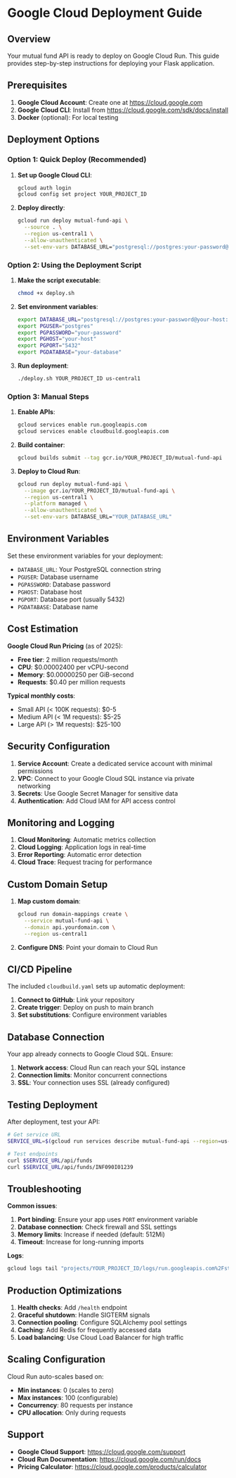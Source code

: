 # Google Cloud Deployment Guide

## Overview
Your mutual fund API is ready to deploy on Google Cloud Run. This guide provides step-by-step instructions for deploying your Flask application.

## Prerequisites

1. **Google Cloud Account**: Create one at https://cloud.google.com
2. **Google Cloud CLI**: Install from https://cloud.google.com/sdk/docs/install
3. **Docker** (optional): For local testing

## Deployment Options

### Option 1: Quick Deploy (Recommended)

1. **Set up Google Cloud CLI**:
   ```bash
   gcloud auth login
   gcloud config set project YOUR_PROJECT_ID
   ```

2. **Deploy directly**:
   ```bash
   gcloud run deploy mutual-fund-api \
     --source . \
     --region us-central1 \
     --allow-unauthenticated \
     --set-env-vars DATABASE_URL="postgresql://postgres:your-password@your-host:5432/your-database"
   ```

### Option 2: Using the Deployment Script

1. **Make the script executable**:
   ```bash
   chmod +x deploy.sh
   ```

2. **Set environment variables**:
   ```bash
   export DATABASE_URL="postgresql://postgres:your-password@your-host:5432/your-database"
   export PGUSER="postgres"
   export PGPASSWORD="your-password"
   export PGHOST="your-host"
   export PGPORT="5432"
   export PGDATABASE="your-database"
   ```

3. **Run deployment**:
   ```bash
   ./deploy.sh YOUR_PROJECT_ID us-central1
   ```

### Option 3: Manual Steps

1. **Enable APIs**:
   ```bash
   gcloud services enable run.googleapis.com
   gcloud services enable cloudbuild.googleapis.com
   ```

2. **Build container**:
   ```bash
   gcloud builds submit --tag gcr.io/YOUR_PROJECT_ID/mutual-fund-api
   ```

3. **Deploy to Cloud Run**:
   ```bash
   gcloud run deploy mutual-fund-api \
     --image gcr.io/YOUR_PROJECT_ID/mutual-fund-api \
     --region us-central1 \
     --platform managed \
     --allow-unauthenticated \
     --set-env-vars DATABASE_URL="YOUR_DATABASE_URL"
   ```

## Environment Variables

Set these environment variables for your deployment:

- `DATABASE_URL`: Your PostgreSQL connection string
- `PGUSER`: Database username
- `PGPASSWORD`: Database password
- `PGHOST`: Database host
- `PGPORT`: Database port (usually 5432)
- `PGDATABASE`: Database name

## Cost Estimation

**Google Cloud Run Pricing** (as of 2025):
- **Free tier**: 2 million requests/month
- **CPU**: $0.00002400 per vCPU-second
- **Memory**: $0.00000250 per GiB-second
- **Requests**: $0.40 per million requests

**Typical monthly costs**:
- Small API (< 100K requests): $0-5
- Medium API (< 1M requests): $5-25
- Large API (> 1M requests): $25-100

## Security Configuration

1. **Service Account**: Create a dedicated service account with minimal permissions
2. **VPC**: Connect to your Google Cloud SQL instance via private networking
3. **Secrets**: Use Google Secret Manager for sensitive data
4. **Authentication**: Add Cloud IAM for API access control

## Monitoring and Logging

1. **Cloud Monitoring**: Automatic metrics collection
2. **Cloud Logging**: Application logs in real-time
3. **Error Reporting**: Automatic error detection
4. **Cloud Trace**: Request tracing for performance

## Custom Domain Setup

1. **Map custom domain**:
   ```bash
   gcloud run domain-mappings create \
     --service mutual-fund-api \
     --domain api.yourdomain.com \
     --region us-central1
   ```

2. **Configure DNS**: Point your domain to Cloud Run

## CI/CD Pipeline

The included `cloudbuild.yaml` sets up automatic deployment:

1. **Connect to GitHub**: Link your repository
2. **Create trigger**: Deploy on push to main branch
3. **Set substitutions**: Configure environment variables

## Database Connection

Your app already connects to Google Cloud SQL. Ensure:

1. **Network access**: Cloud Run can reach your SQL instance
2. **Connection limits**: Monitor concurrent connections
3. **SSL**: Your connection uses SSL (already configured)

## Testing Deployment

After deployment, test your API:

```bash
# Get service URL
SERVICE_URL=$(gcloud run services describe mutual-fund-api --region=us-central1 --format="value(status.url)")

# Test endpoints
curl $SERVICE_URL/api/funds
curl $SERVICE_URL/api/funds/INF090I01239
```

## Troubleshooting

**Common issues**:

1. **Port binding**: Ensure your app uses `PORT` environment variable
2. **Database connection**: Check firewall and SSL settings
3. **Memory limits**: Increase if needed (default: 512Mi)
4. **Timeout**: Increase for long-running imports

**Logs**:
```bash
gcloud logs tail "projects/YOUR_PROJECT_ID/logs/run.googleapis.com%2Fstderr" --limit 50
```

## Production Optimizations

1. **Health checks**: Add `/health` endpoint
2. **Graceful shutdown**: Handle SIGTERM signals
3. **Connection pooling**: Configure SQLAlchemy pool settings
4. **Caching**: Add Redis for frequently accessed data
5. **Load balancing**: Use Cloud Load Balancer for high traffic

## Scaling Configuration

Cloud Run auto-scales based on:
- **Min instances**: 0 (scales to zero)
- **Max instances**: 100 (configurable)
- **Concurrency**: 80 requests per instance
- **CPU allocation**: Only during requests

## Support

- **Google Cloud Support**: https://cloud.google.com/support
- **Cloud Run Documentation**: https://cloud.google.com/run/docs
- **Pricing Calculator**: https://cloud.google.com/products/calculator